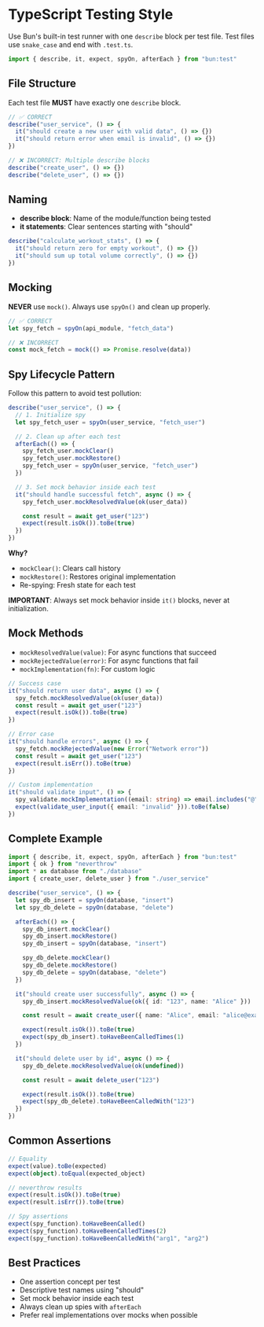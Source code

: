 # TypeScript Testing Style

Use Bun's built-in test runner with one `describe` block per test file. Test files use `snake_case` and end with `.test.ts`.

```typescript
import { describe, it, expect, spyOn, afterEach } from "bun:test"
```

## File Structure

Each test file **MUST** have exactly one `describe` block.

```typescript
// ✅ CORRECT
describe("user_service", () => {
  it("should create a new user with valid data", () => {})
  it("should return error when email is invalid", () => {})
})

// ❌ INCORRECT: Multiple describe blocks
describe("create_user", () => {})
describe("delete_user", () => {})
```

## Naming

- **describe block**: Name of the module/function being tested
- **it statements**: Clear sentences starting with "should"

```typescript
describe("calculate_workout_stats", () => {
  it("should return zero for empty workout", () => {})
  it("should sum up total volume correctly", () => {})
})
```

## Mocking

**NEVER** use `mock()`. Always use `spyOn()` and clean up properly.

```typescript
// ✅ CORRECT
let spy_fetch = spyOn(api_module, "fetch_data")

// ❌ INCORRECT
const mock_fetch = mock(() => Promise.resolve(data))
```

## Spy Lifecycle Pattern

Follow this pattern to avoid test pollution:

```typescript
describe("user_service", () => {
  // 1. Initialize spy
  let spy_fetch_user = spyOn(user_service, "fetch_user")

  // 2. Clean up after each test
  afterEach(() => {
    spy_fetch_user.mockClear()
    spy_fetch_user.mockRestore()
    spy_fetch_user = spyOn(user_service, "fetch_user")
  })

  // 3. Set mock behavior inside each test
  it("should handle successful fetch", async () => {
    spy_fetch_user.mockResolvedValue(ok(user_data))

    const result = await get_user("123")
    expect(result.isOk()).toBe(true)
  })
})
```

**Why?**
- `mockClear()`: Clears call history
- `mockRestore()`: Restores original implementation
- Re-spying: Fresh state for each test

**IMPORTANT**: Always set mock behavior inside `it()` blocks, never at initialization.

## Mock Methods

- `mockResolvedValue(value)`: For async functions that succeed
- `mockRejectedValue(error)`: For async functions that fail
- `mockImplementation(fn)`: For custom logic

```typescript
// Success case
it("should return user data", async () => {
  spy_fetch.mockResolvedValue(ok(user_data))
  const result = await get_user("123")
  expect(result.isOk()).toBe(true)
})

// Error case
it("should handle errors", async () => {
  spy_fetch.mockRejectedValue(new Error("Network error"))
  const result = await get_user("123")
  expect(result.isErr()).toBe(true)
})

// Custom implementation
it("should validate input", () => {
  spy_validate.mockImplementation((email: string) => email.includes("@"))
  expect(validate_user_input({ email: "invalid" })).toBe(false)
})
```

## Complete Example

```typescript
import { describe, it, expect, spyOn, afterEach } from "bun:test"
import { ok } from "neverthrow"
import * as database from "./database"
import { create_user, delete_user } from "./user_service"

describe("user_service", () => {
  let spy_db_insert = spyOn(database, "insert")
  let spy_db_delete = spyOn(database, "delete")

  afterEach(() => {
    spy_db_insert.mockClear()
    spy_db_insert.mockRestore()
    spy_db_insert = spyOn(database, "insert")

    spy_db_delete.mockClear()
    spy_db_delete.mockRestore()
    spy_db_delete = spyOn(database, "delete")
  })

  it("should create user successfully", async () => {
    spy_db_insert.mockResolvedValue(ok({ id: "123", name: "Alice" }))

    const result = await create_user({ name: "Alice", email: "alice@example.com" })

    expect(result.isOk()).toBe(true)
    expect(spy_db_insert).toHaveBeenCalledTimes(1)
  })

  it("should delete user by id", async () => {
    spy_db_delete.mockResolvedValue(ok(undefined))

    const result = await delete_user("123")

    expect(result.isOk()).toBe(true)
    expect(spy_db_delete).toHaveBeenCalledWith("123")
  })
})
```

## Common Assertions

```typescript
// Equality
expect(value).toBe(expected)
expect(object).toEqual(expected_object)

// neverthrow results
expect(result.isOk()).toBe(true)
expect(result.isErr()).toBe(true)

// Spy assertions
expect(spy_function).toHaveBeenCalled()
expect(spy_function).toHaveBeenCalledTimes(2)
expect(spy_function).toHaveBeenCalledWith("arg1", "arg2")
```

## Best Practices

- One assertion concept per test
- Descriptive test names using "should"
- Set mock behavior inside each test
- Always clean up spies with `afterEach`
- Prefer real implementations over mocks when possible
